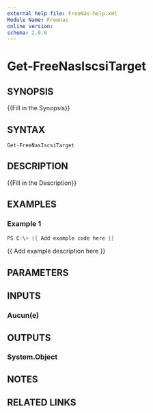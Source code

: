```yaml
---
external help file: FreeNas-help.xml
Module Name: Freenas
online version:
schema: 2.0.0
---
```


# Get-FreeNasIscsiTarget

## SYNOPSIS
{{Fill in the Synopsis}}

## SYNTAX

```
Get-FreeNasIscsiTarget
```

## DESCRIPTION
{{Fill in the Description}}

## EXAMPLES

### Example 1
```powershell
PS C:\> {{ Add example code here }}
```

{{ Add example description here }}

## PARAMETERS

## INPUTS

### Aucun(e)


## OUTPUTS

### System.Object

## NOTES

## RELATED LINKS
